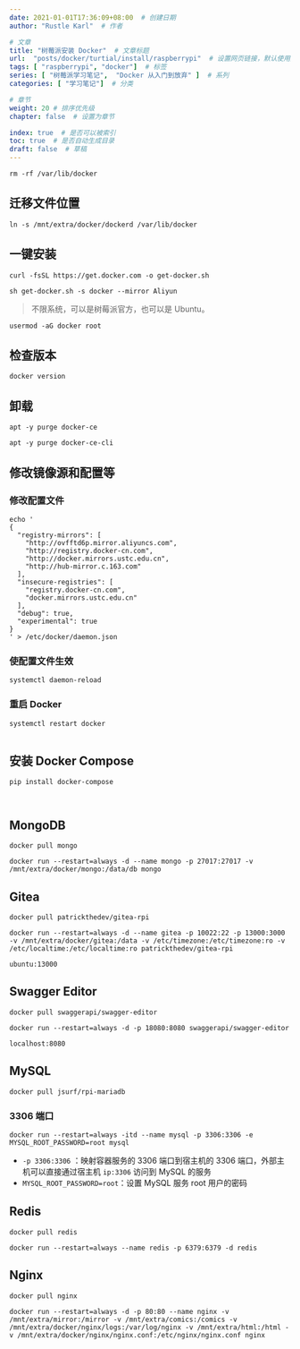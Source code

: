 ```yaml
---
date: 2021-01-01T17:36:09+08:00  # 创建日期
author: "Rustle Karl"  # 作者

# 文章
title: "树莓派安装 Docker"  # 文章标题
url:  "posts/docker/turtial/install/raspberrypi"  # 设置网页链接，默认使用文件名
tags: [ "raspberrypi", "docker"]  # 标签
series: [ "树莓派学习笔记",  "Docker 从入门到放弃" ]  # 系列
categories: [ "学习笔记"]  # 分类

# 章节
weight: 20 # 排序优先级
chapter: false  # 设置为章节

index: true  # 是否可以被索引
toc: true  # 是否自动生成目录
draft: false  # 草稿
---
```


```shell
rm -rf /var/lib/docker
```

## 迁移文件位置

```shell
ln -s /mnt/extra/docker/dockerd /var/lib/docker
```

## 一键安装

```shell
curl -fsSL https://get.docker.com -o get-docker.sh
```

```shell
sh get-docker.sh -s docker --mirror Aliyun
```

> 不限系统，可以是树莓派官方，也可以是 Ubuntu。

```shell
usermod -aG docker root
```

## 检查版本

```shell
docker version
```

## 卸载

```shell
apt -y purge docker-ce
```

```shell
apt -y purge docker-ce-cli
```

## 修改镜像源和配置等

### 修改配置文件

```shell
echo '
{
  "registry-mirrors": [
    "http://ovfftd6p.mirror.aliyuncs.com",
    "http://registry.docker-cn.com",
    "http://docker.mirrors.ustc.edu.cn",
    "http://hub-mirror.c.163.com"
  ],
  "insecure-registries": [
    "registry.docker-cn.com",
    "docker.mirrors.ustc.edu.cn"
  ],
  "debug": true,
  "experimental": true
}
' > /etc/docker/daemon.json
```

### 使配置文件生效

```shell
systemctl daemon-reload
```

### 重启 Docker

```shell
systemctl restart docker
```

```shell

```


## 安装 Docker Compose

```shell
pip install docker-compose
```

```shell

```

```shell

```

## MongoDB

```shell
docker pull mongo
```

```shell
docker run --restart=always -d --name mongo -p 27017:27017 -v /mnt/extra/docker/mongo:/data/db mongo
```

## Gitea

```shell
docker pull patrickthedev/gitea-rpi
```

```shell
docker run --restart=always -d --name gitea -p 10022:22 -p 13000:3000 -v /mnt/extra/docker/gitea:/data -v /etc/timezone:/etc/timezone:ro -v /etc/localtime:/etc/localtime:ro patrickthedev/gitea-rpi
```

```shell
ubuntu:13000
```

## Swagger Editor

```shell
docker pull swaggerapi/swagger-editor
```

```shell
docker run --restart=always -d -p 18080:8080 swaggerapi/swagger-editor
```

```shell
localhost:8080
```

## MySQL

```shell
docker pull jsurf/rpi-mariadb
```

### 3306 端口

```shell
docker run --restart=always -itd --name mysql -p 3306:3306 -e MYSQL_ROOT_PASSWORD=root mysql
```

- `-p 3306:3306` ：映射容器服务的 3306 端口到宿主机的 3306 端口，外部主机可以直接通过宿主机 `ip:3306` 访问到 MySQL 的服务
- `MYSQL_ROOT_PASSWORD=root`：设置 MySQL 服务 root 用户的密码

## Redis

```shell
docker pull redis
```

```shell
docker run --restart=always --name redis -p 6379:6379 -d redis
```

## Nginx

```shell
docker pull nginx
```

```shell
docker run --restart=always -d -p 80:80 --name nginx -v /mnt/extra/mirror:/mirror -v /mnt/extra/comics:/comics -v /mnt/extra/docker/nginx/logs:/var/log/nginx -v /mnt/extra/html:/html -v /mnt/extra/docker/nginx/nginx.conf:/etc/nginx/nginx.conf nginx
```